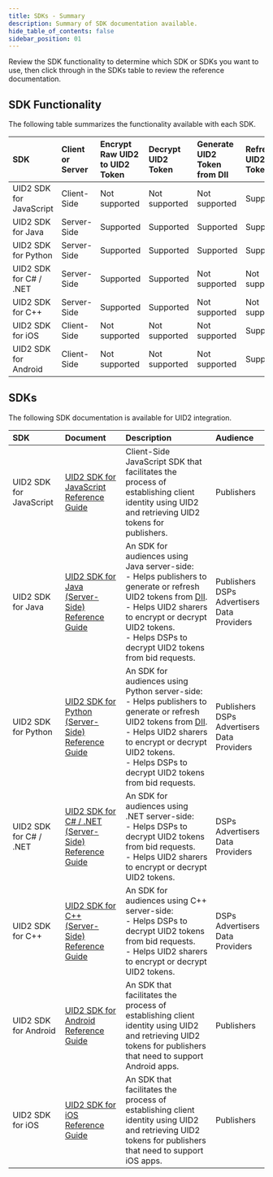 ```yaml
---
title: SDKs - Summary
description: Summary of SDK documentation available.
hide_table_of_contents: false
sidebar_position: 01
---
```


Review the SDK functionality to determine which SDK or SDKs you want to use, then click through in the SDKs table to review the reference documentation.
## SDK Functionality

The following table summarizes the functionality available with each SDK.

| SDK | Client or Server | Encrypt Raw UID2 to UID2 Token | Decrypt UID2 Token | Generate UID2 Token from DII | Refresh UID2 Token |
| :--- | :--- |  :--- | :--- | :--- | :--- |
|UID2 SDK for JavaScript | Client-Side| Not supported | Not supported | Not supported | Supported |
|UID2 SDK for Java | Server-Side | Supported | Supported | Supported | Supported |
|UID2 SDK for Python | Server-Side | Supported | Supported | Supported | Supported |
|UID2 SDK for C# / .NET | Server-Side | Supported | Supported | Not supported | Not supported |
|UID2 SDK for C++ | Server-Side | Supported | Supported | Not supported | Not supported |
|UID2 SDK for iOS | Client-Side| Not supported | Not supported | Not supported | Supported |
|UID2 SDK for Android | Client-Side | Not supported | Not supported | Not supported | Supported |

## SDKs

The following SDK documentation is available for UID2 integration.

| SDK | Document | Description | Audience
| :--- | :--- | :--- | :--- |
| UID2 SDK for JavaScript | [UID2 SDK for JavaScript Reference Guide](client-side-identity.md) | Client-Side JavaScript SDK that facilitates the process of establishing client identity using UID2 and retrieving UID2 tokens for publishers. | Publishers |
| UID2 SDK for Java | [UID2 SDK for Java (Server-Side) Reference Guide](uid2-sdk-ref-java.md) | An SDK for audiences using Java server-side:<br/>- Helps publishers to generate or refresh UID2 tokens from [DII](../ref-info/glossary-uid.md#gl-dii).<br/>- Helps UID2 sharers to encrypt or decrypt UID2 tokens.<br/>- Helps DSPs to decrypt UID2 tokens from bid requests. | Publishers<br/>DSPs<br/>Advertisers<br/>Data Providers |
| UID2 SDK for Python | [UID2 SDK for Python (Server-Side) Reference Guide](uid2-sdk-ref-python.md) | An SDK for audiences using Python server-side:<br/>- Helps publishers to generate or refresh UID2 tokens from [DII](../ref-info/glossary-uid.md#gl-dii).<br/>- Helps UID2 sharers to encrypt or decrypt UID2 tokens.<br/>- Helps DSPs to decrypt UID2 tokens from bid requests. | Publishers<br/>DSPs<br/>Advertisers<br/>Data Providers |
| UID2 SDK for C# / .NET | [UID2 SDK for C# / .NET (Server-Side) Reference Guide](uid2-sdk-ref-csharp-dotnet.md) | An SDK for audiences using .NET server-side:<br/>- Helps DSPs to decrypt UID2 tokens from bid requests.<br/>- Helps UID2 sharers to encrypt or decrypt UID2 tokens. | DSPs<br/>Advertisers<br/>Data Providers |
 |UID2 SDK for C++ | [UID2 SDK for C++ (Server-Side) Reference Guide](uid2-sdk-ref-cplusplus.md) | An SDK for audiences using C++ server-side:<br/>- Helps DSPs to decrypt UID2 tokens from bid requests.<br/>- Helps UID2 sharers to encrypt or decrypt UID2 tokens. | DSPs<br/>Advertisers<br/>Data Providers |
 |UID2 SDK for Android | [UID2 SDK for Android Reference Guide](uid2-sdk-ref-android.md) |An SDK that facilitates the process of establishing client identity using UID2 and retrieving UID2 tokens for publishers that need to support Android apps. | Publishers |
 |UID2 SDK for iOS | [UID2 SDK for iOS Reference Guide](uid2-sdk-ref-ios.md) | An SDK that facilitates the process of establishing client identity using UID2 and retrieving UID2 tokens for publishers that need to support iOS apps. | Publishers |
